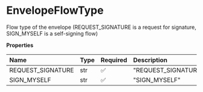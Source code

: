 # EnvelopeFlowType

Flow type of the envelope (REQUEST_SIGNATURE is a request for signature, SIGN_MYSELF is a self-signing flow)

**Properties**

| Name              | Type | Required | Description         |
| :---------------- | :--- | :------- | :------------------ |
| REQUEST_SIGNATURE | str  | ✅       | "REQUEST_SIGNATURE" |
| SIGN_MYSELF       | str  | ✅       | "SIGN_MYSELF"       |
